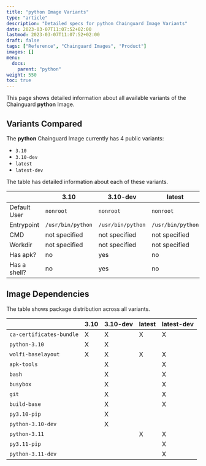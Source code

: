 ```yaml
---
title: "python Image Variants"
type: "article"
description: "Detailed specs for python Chainguard Image Variants"
date: 2023-03-07T11:07:52+02:00
lastmod: 2023-03-07T11:07:52+02:00
draft: false
tags: ["Reference", "Chainguard Images", "Product"]
images: []
menu:
  docs:
    parent: "python"
weight: 550
toc: true
---
```


This page shows detailed information about all available variants of the Chainguard **python** Image.

## Variants Compared
The **python** Chainguard Image currently has 4 public variants: 

- `3.10`
- `3.10-dev`
- `latest`
- `latest-dev`

The table has detailed information about each of these variants.

|              | 3.10              | 3.10-dev          | latest            | latest-dev        |
|--------------|-------------------|-------------------|-------------------|-------------------|
| Default User | `nonroot`         | `nonroot`         | `nonroot`         | `nonroot`         |
| Entrypoint   | `/usr/bin/python` | `/usr/bin/python` | `/usr/bin/python` | `/usr/bin/python` |
| CMD          | not specified     | not specified     | not specified     | not specified     |
| Workdir      | not specified     | not specified     | not specified     | not specified     |
| Has apk?     | no                | yes               | no                | yes               |
| Has a shell? | no                | yes               | no                | yes               |

## Image Dependencies
The table shows package distribution across all variants.

|                          | 3.10 | 3.10-dev | latest | latest-dev |
|--------------------------|------|----------|--------|------------|
| `ca-certificates-bundle` | X    | X        | X      | X          |
| `python-3.10`            | X    | X        |        |            |
| `wolfi-baselayout`       | X    | X        | X      | X          |
| `apk-tools`              |      | X        |        | X          |
| `bash`                   |      | X        |        | X          |
| `busybox`                |      | X        |        | X          |
| `git`                    |      | X        |        | X          |
| `build-base`             |      | X        |        | X          |
| `py3.10-pip`             |      | X        |        |            |
| `python-3.10-dev`        |      | X        |        |            |
| `python-3.11`            |      |          | X      | X          |
| `py3.11-pip`             |      |          |        | X          |
| `python-3.11-dev`        |      |          |        | X          |

